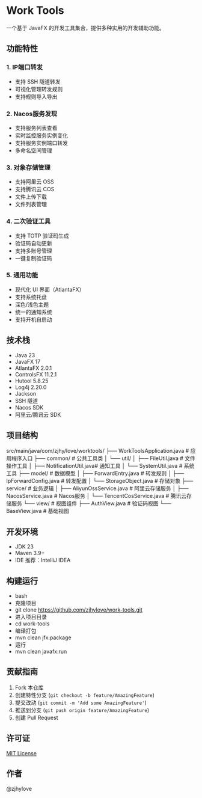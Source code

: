 # Work Tools

一个基于 JavaFX 的开发工具集合，提供多种实用的开发辅助功能。

## 功能特性

### 1. IP端口转发
- 支持 SSH 隧道转发
- 可视化管理转发规则
- 支持规则导入导出

### 2. Nacos服务发现
- 支持服务列表查看
- 实时监控服务实例变化
- 支持服务实例端口转发
- 多命名空间管理

### 3. 对象存储管理
- 支持阿里云 OSS
- 支持腾讯云 COS
- 文件上传下载
- 文件列表管理

### 4. 二次验证工具
- 支持 TOTP 验证码生成
- 验证码自动更新
- 支持多账号管理
- 一键复制验证码

### 5. 通用功能
- 现代化 UI 界面（AtlantaFX）
- 支持系统托盘
- 深色/浅色主题
- 统一的通知系统
- 支持开机自启动

## 技术栈

- Java 23
- JavaFX 17
- AtlantaFX 2.0.1
- ControlsFX 11.2.1
- Hutool 5.8.25
- Log4j 2.20.0
- Jackson
- SSH 隧道
- Nacos SDK
- 阿里云/腾讯云 SDK

## 项目结构
src/main/java/com/zjhy/love/worktools/
├── WorkToolsApplication.java # 应用程序入口
├── common/ # 公共工具类
│ └── util/
│ ├── FileUtil.java # 文件操作工具
│ ├── NotificationUtil.java# 通知工具
│ └── SystemUtil.java # 系统工具
├── model/ # 数据模型
│ ├── ForwardEntry.java # 转发规则
│ ├── IpForwardConfig.java # 转发配置
│ └── StorageObject.java # 存储对象
├── service/ # 业务逻辑
│ ├── AliyunOssService.java # 阿里云存储服务
│ ├── NacosService.java # Nacos服务
│ └── TencentCosService.java # 腾讯云存储服务
└── view/ # 视图组件
├── AuthView.java # 验证码视图
└── BaseView.java # 基础视图


## 开发环境

- JDK 23
- Maven 3.9+
- IDE 推荐：IntelliJ IDEA

## 构建运行
- bash
- 克隆项目
- git clone https://github.com/zjhylove/work-tools.git
- 进入项目目录
- cd work-tools
- 编译打包
- mvn clean jfx:package
- 运行
- mvn clean javafx:run

## 贡献指南

1. Fork 本仓库
2. 创建特性分支 (`git checkout -b feature/AmazingFeature`)
3. 提交改动 (`git commit -m 'Add some AmazingFeature'`)
4. 推送到分支 (`git push origin feature/AmazingFeature`)
5. 创建 Pull Request

## 许可证

[MIT License](LICENSE)

## 作者

@zjhylove